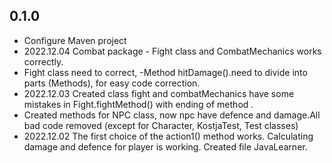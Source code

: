 ## 0.1.0
- Configure Maven project
- 2022.12.04 Combat package - Fight class and CombatMechanics works correctly. 
- Fight class need to correct, -Method hitDamage().need to divide into parts (Methods), for easy code correction.
- 2022.12.03 Created class fight and combatMechanics have some mistakes in Fight.fightMethod() with ending of method .
- Created methods for NPC class, now npc have defence and damage.All bad code removed (except for Character, KostjaTest, Test classes)
- 2022.12.02 The first choice of the action1() method works. Calculating damage and defence for player is working. Created file JavaLearner.